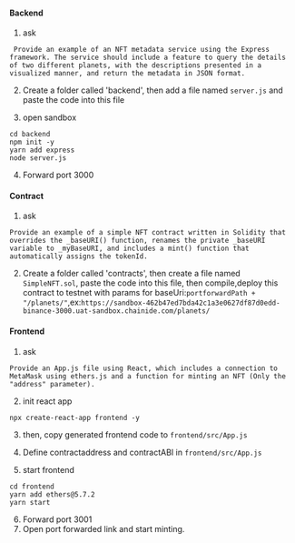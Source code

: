 #### Backend
1. ask

`
Provide an example of an NFT metadata service using the Express framework. The service should include a feature to query the details of two different planets, with the descriptions presented in a visualized manner, and return the metadata in JSON format.`

2. Create a folder called 'backend', then add a file named `server.js` and paste the code into this file

3. open sandbox

```
cd backend
npm init -y
yarn add express
node server.js
```

4. Forward port 3000

#### Contract

1. ask

`
Provide an example of a simple NFT contract written in Solidity that overrides the _baseURI() function, renames the private _baseURI variable to _myBaseURI, and includes a mint() function that automatically assigns the tokenId.
`

2. Create a folder called 'contracts', then create a file named `SimpleNFT.sol`, paste the code into this file, then compile,deploy this contract to testnet with params for baseUri:`portforwardPath + "/planets/"`,ex:`https://sandbox-462b47ed7bda42c1a3e0627df87d0edd-binance-3000.uat-sandbox.chainide.com/planets/`

#### Frontend

1. ask

`Provide an App.js file using React, which includes a connection to MetaMask using ethers.js and a function for minting an NFT (Only the "address" parameter).`

2. init react app

```
npx create-react-app frontend -y
```

3. then, copy generated frontend code to `frontend/src/App.js`
3. Define contractaddress and contractABI in `frontend/src/App.js`

5. start frontend

```
cd frontend
yarn add ethers@5.7.2
yarn start
```

6. Forward port 3001
7. Open port forwarded link and start minting.
